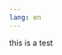 ```yaml
---
lang: en
---
```


<div id="google_translate_element">this is a test</div>

<script type="text/javascript">
function googleTranslateElementInit() {
    new google.translate.TranslateElement({
        pageLanguage: '{{ page.lang | default: site.lang | default: "en" }}',
        layout: google.translate.TranslateElement.InlineLayout.SIMPLE
    });
}
</script>

<script type="text/javascript" src="//translate.google.com/translate_a/element.js?cb=googleTranslateElementInit"></script>
